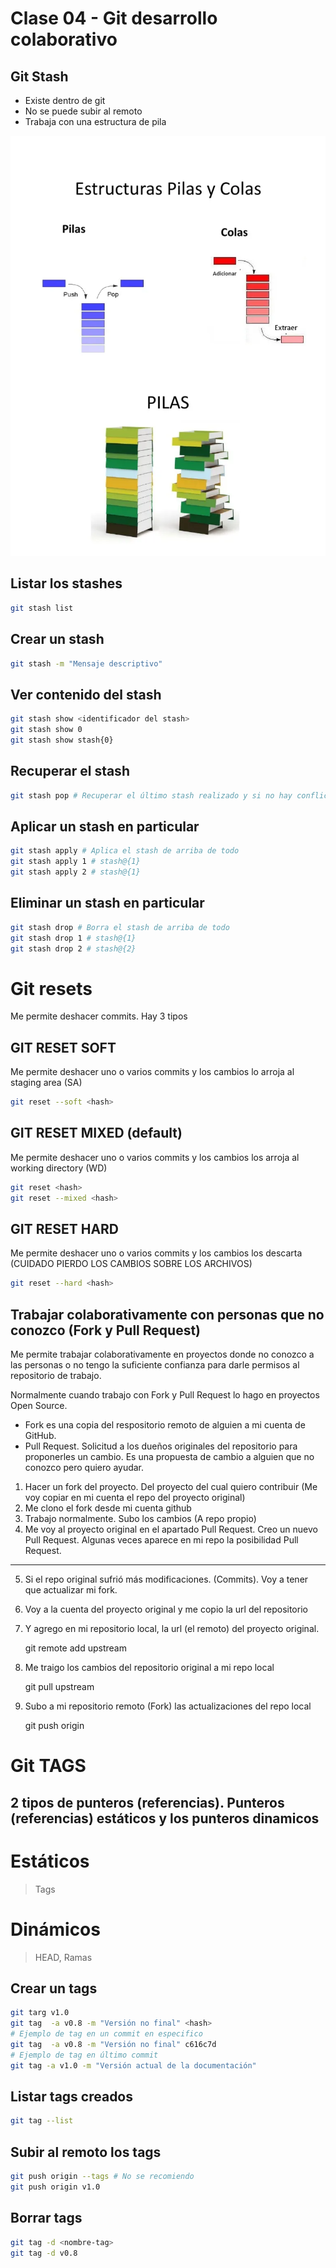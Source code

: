 # Clase 04 - Git desarrollo colaborativo

## Git Stash

* Existe dentro de git
* No se puede subir al remoto
* Trabaja con una estructura de pila

![fifo-lifo](_ref/image.png)

## Listar los stashes

```sh
git stash list
```

## Crear un stash

```sh
git stash -m "Mensaje descriptivo"
```

## Ver contenido del stash

```sh
git stash show <identificador del stash>
git stash show 0
git stash show stash{0}
```

## Recuperar el stash

```sh
git stash pop # Recuperar el último stash realizado y si no hay conflicto lo borra.
```

## Aplicar un stash en particular

```sh
git stash apply # Aplica el stash de arriba de todo
git stash apply 1 # stash@{1}
git stash apply 2 # stash@{1}
```

## Eliminar un stash en particular

```sh
git stash drop # Borra el stash de arriba de todo
git stash drop 1 # stash@{1}
git stash drop 2 # stash@{2}
```

# Git resets
Me permite deshacer commits. Hay 3 tipos

## GIT RESET SOFT
Me permite deshacer uno o varios commits y los cambios lo arroja al staging area (SA)

```sh
git reset --soft <hash>
```

## GIT RESET MIXED (default)
Me permite deshacer uno o varios commits y los cambios los arroja al working directory (WD)

```sh
git reset <hash>
git reset --mixed <hash>
```

## GIT RESET HARD
Me permite deshacer uno o varios commits y los cambios los descarta (CUIDADO PIERDO LOS CAMBIOS SOBRE LOS ARCHIVOS)

```sh
git reset --hard <hash>
```

## Trabajar colaborativamente con personas que no conozco (Fork y Pull Request)

Me permite trabajar colaborativamente en proyectos donde no conozco a las personas o no tengo la suficiente confianza para darle permisos al repositorio de trabajo. 

Normalmente cuando trabajo con Fork y Pull Request lo hago en proyectos Open Source.

* Fork es una copia del respositorio remoto de alguien a mi cuenta de GitHub.
* Pull Request. Solicitud  a los dueños originales del repositorio para proponerles un cambio. Es una propuesta de cambio a alguien que no conozco pero quiero ayudar.

1. Hacer un fork del proyecto. Del proyecto del cual quiero contribuir (Me voy copiar en mi cuenta el repo del proyecto original)
2. Me clono el fork desde mi cuenta github
3. Trabajo normalmente. Subo los cambios (A repo propio)
4. Me voy al proyecto original en el apartado Pull Request. Creo un nuevo Pull Request. Algunas veces aparece en mi repo la posibilidad Pull Request.
---
5. Si el repo original sufrió más modificaciones. (Commits). Voy a tener que actualizar mi fork.
6. Voy a la cuenta del proyecto original y me copio la url del repositorio
7. Y agrego en mi repositorio local, la url (el remoto) del proyecto original.

    git remote add upstream <URL-repositorio-original>

8. Me traigo los cambios del repositorio original a mi repo local

    git pull upstream <rama-que-quiero-actualizar>

9. Subo a mi repositorio remoto (Fork) las actualizaciones del repo local

    git push origin <rama-a-actualizar>

# Git TAGS

## 2 tipos de punteros (referencias). Punteros (referencias) estáticos y los punteros dinamicos

# Estáticos

> Tags

# Dinámicos

> HEAD, Ramas

## Crear un tags

```sh
git targ v1.0
git tag  -a v0.8 -m "Versión no final" <hash>
# Ejemplo de tag en un commit en especifico
git tag  -a v0.8 -m "Versión no final" c616c7d
# Ejemplo de tag en último commit
git tag -a v1.0 -m "Versión actual de la documentación"
```

## Listar tags creados

```sh
git tag --list
```

## Subir al remoto los tags

```sh
git push origin --tags # No se recomiendo
git push origin v1.0
``` 

## Borrar tags

```sh
git tag -d <nombre-tag>
git tag -d v0.8
```
